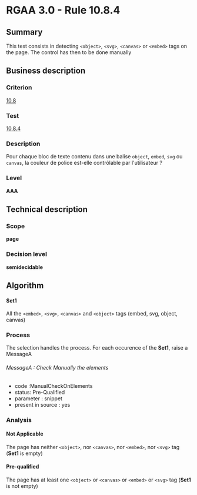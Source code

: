 # RGAA 3.0 -  Rule 10.8.4

## Summary

This test consists in detecting `<object>`, `<svg>`, `<canvas>` or `<embed>` tags on the page.
The control has then to be done manually

## Business description

### Criterion

[10.8](http://disic.github.io/rgaa_referentiel_en/RGAA3.0_Criteria_English_version_v1.html#crit-10-8)

### Test

[10.8.4](http://disic.github.io/rgaa_referentiel_en/RGAA3.0_Criteria_English_version_v1.html#test-10-8-4)

### Description

Pour chaque bloc de texte contenu dans une balise `object`, `embed`, `svg` ou `canvas`, la couleur de police est-elle contr&ocirc;lable par l'utilisateur ?

### Level

**AAA**

## Technical description

### Scope

**page**

### Decision level

**semidecidable**

## Algorithm

#### Set1

All the `<embed>`, `<svg>`, `<canvas>` and `<object>` tags (embed, svg, object, canvas)

### Process

The selection handles the process. For each occurence of the **Set1**, raise a MessageA 

###### MessageA : Check Manually the elements

-   code :ManualCheckOnElements
-   status: Pre-Qualified
-   parameter : snippet
-   present in source : yes

### Analysis

#### Not Applicable

The page has neither `<object>`, nor `<canvas>`, nor `<embed>`, nor `<svg>` tag (**Set1** is empty)

#### Pre-qualified

The page has at least one `<object>` or `<canvas>` or `<embed>` or `<svg>` tag (**Set1** is not empty)
